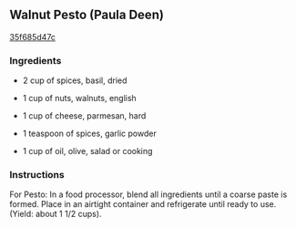 ## Walnut Pesto (Paula Deen)

[35f685d47c](http://www.food.com/recipe/walnut-pesto-paula-deen-202946)

### Ingredients

 - 2 cup of spices, basil, dried

 - 1 cup of nuts, walnuts, english

 - 1 cup of cheese, parmesan, hard

 - 1 teaspoon of spices, garlic powder

 - 1 cup of oil, olive, salad or cooking

### Instructions

For Pesto: In a food processor, blend all ingredients until a coarse paste is formed. Place in an airtight container and refrigerate until ready to use. (Yield: about 1 1/2 cups).